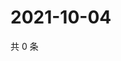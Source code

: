 # 2021-10-04

共 0 条

<!-- BEGIN WEIBO -->
<!-- 最后更新时间 Mon Oct 04 2021 03:10:59 GMT+0800 (China Standard Time) -->

<!-- END WEIBO -->
